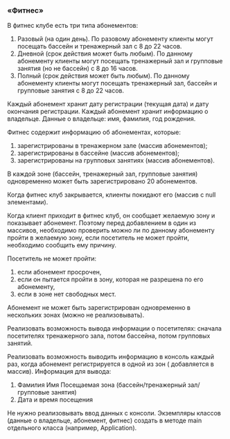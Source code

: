 ### «Фитнес»

В фитнес клубе есть три типа абонементов:

1. Разовый (на один день). По разовому абонементу клиенты могут посещать бассейн и тренажерный зал с 8 до 22 часов.
2. Дневной (срок действия может быть любым). По данному абонементу клиенты могут посещать тренажерный зал и групповые занятия (но не бассейн) с 8
   до 16 часов.
3. Полный (срок действия может быть любым). По данному абонементу клиенты могут посещать тренажерный зал, бассейн и групповые занятия с 8 до 22
   часов.

Каждый абонемент хранит дату регистрации (текущая дата) и дату окончания регистрации. Каждый абонемент хранит информацию
о владельце. Данные о владельце: имя, фамилия, год рождения.

Фитнес содержит информацию об абонементах, которые:

1) зарегистрированы в тренажерном зале (массив абонементов);
2) зарегистрированы в бассейне (массив абонементов);
3) зарегистрированы на групповых занятиях (массив абонементов).

В каждой зоне (бассейн, тренажерный зал, групповые занятия) одновременно может быть зарегистрировано 20 абонементов.

Когда фитнес клуб закрывается, клиенты покидают его (массив с null элементами).

Когда клиент приходит в фитнес клуб, он сообщает желаемую зону и показывает абонемент. Поэтому перед добавлением в один
из массивов, необходимо проверить можно ли по данному абонементу пройти в желаемую зону, если посетитель не может
пройти, необходимо сообщить ему причину.

Посетитель не может пройти:

1) если абонемент просрочен,
2) если он пытается пройти в зону, которая не разрешена по его абонементу,
3) если в зоне нет свободных мест.

Абонемент не может быть зарегистрирован одновременно в нескольких зонах (можно не реализовывать).

Реализовать возможность вывода информации о посетителях: сначала посетителях тренажерного зала, потом бассейна, потом
групповых занятий.

Реализовать возможность выводить информацию в консоль каждый раз, когда абонемент регистрируется в одной из зон (
добавляется в массив). Информация для вывода:
1. Фамилия Имя Посещаемая зона (бассейн/тренажерный зал/групповые занятия)
2. Дата и время посещения

Не нужно реализовывать ввод данных с консоли. Экземпляры классов (данные о владельце, абонемент, фитнес) создать
в методе main отдельного класса (например, Application).